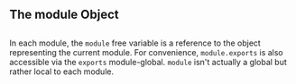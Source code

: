 ## The module Object

## 

In each module, the `module` free variable is a reference to the object
representing the current module. For convenience, `module.exports` is
also accessible via the `exports` module-global. `module` isn't actually
a global but rather local to each module.